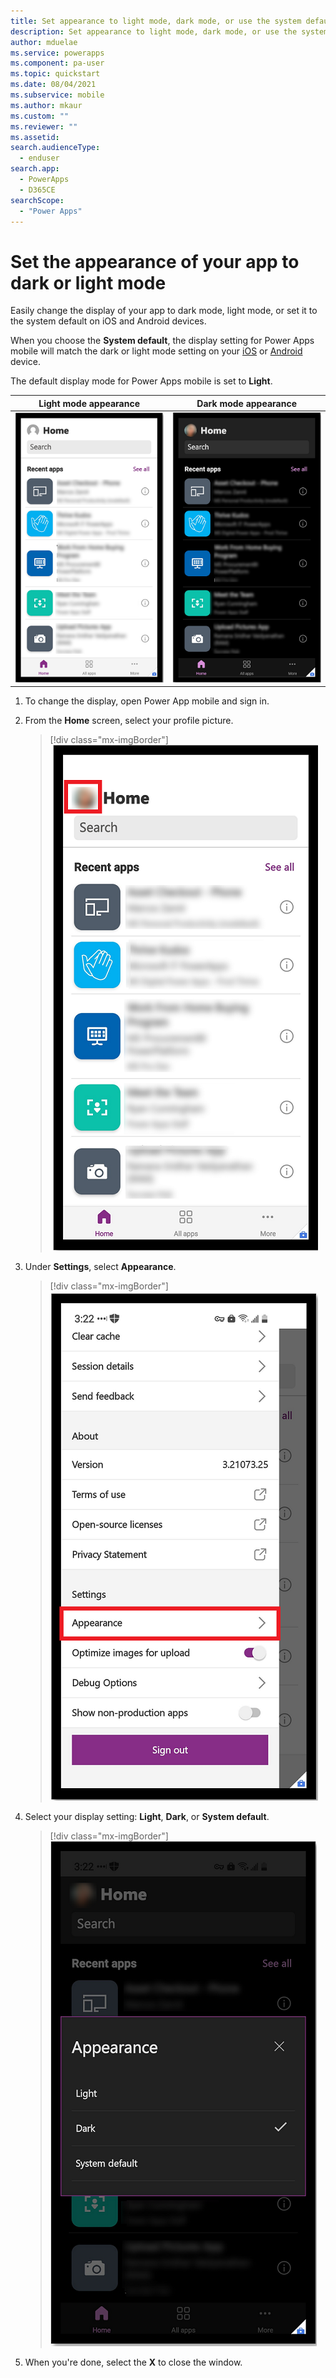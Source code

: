 ```yaml
---
title: Set appearance to light mode, dark mode, or use the system default| Microsoft Docs
description: Set appearance to light mode, dark mode, or use the system default for Power Apps mobile.
author: mduelae
ms.service: powerapps
ms.component: pa-user
ms.topic: quickstart
ms.date: 08/04/2021
ms.subservice: mobile
ms.author: mkaur
ms.custom: ""
ms.reviewer: ""
ms.assetid: 
search.audienceType: 
  - enduser
search.app: 
  - PowerApps
  - D365CE
searchScope:
  - "Power Apps"
---
```


# Set the appearance of your app to dark or light mode

Easily change the display of your app to dark mode, light mode, or set it to the system default on iOS and Android devices. 

When you choose the **System default**, the display setting for Power Apps mobile will match the dark or light mode setting on your [iOS](https://support.apple.com/HT210332) or [Android](https://support.google.com/accessibility/android/answer/6151800?hl=en) device.

The default display mode for Power Apps mobile is set to **Light**.


| **Light mode appearance**  | **Dark mode appearance** |
| --- | --- |
| ![Power Apps mobile in light mode](media/light-mode.png "Profile picture")  | ![Power Apps mobile in dark mode](media/dark-mode.png "Dark mode") |


1. To change the display, open Power App mobile and sign in.
2. From the **Home** screen, select your profile picture.

   > [!div class="mx-imgBorder"]
   > ![Select your profile picture](media/dark-mode-1.png "Profile picture") 

3. Under **Settings**, select **Appearance**.

   > [!div class="mx-imgBorder"]
   > ![Select the Appearance setting](media/dark-mode-2.png "Select the Appearance setting") 
   
4. Select your display setting: **Light**, **Dark**, or **System default**.
  
   > [!div class="mx-imgBorder"]
   > ![Select a display settting](media/dark-mode-3.png "Select your display setting") 

5. When you're done, select the **X** to close the window. 
